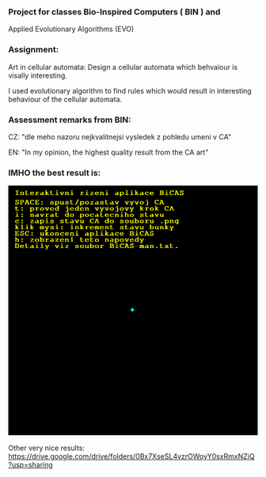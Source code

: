 ### Project for classes Bio-Inspired Computers ( BIN ) and 
Applied Evolutionary Algorithms (EVO)

### Assignment:
Art in cellular automata:
Design a cellular automata which behvaiour is visally interesting.

I used evolutionary algorithm to find rules which would result in interesting
behaviour of the cellular automata.

### Assessment remarks from BIN:
CZ: "dle meho nazoru nejkvalitnejsi vysledek z pohledu umeni v CA"

EN: "In my opinion, the highest quality result from the CA art"

### IMHO the best result is:
![](https://github.com/MMarus/CellularAutomataArt/blob/master/4.gif)

Other very nice results:
https://drive.google.com/drive/folders/0Bx7XseSL4vzrOWoyY0sxRmxNZjQ?usp=sharing

